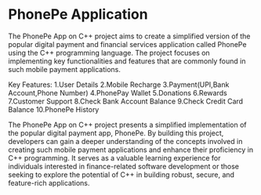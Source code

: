 # PhonePe Application

The PhonePe App on C++ project aims to create a simplified version of the popular digital payment and financial services application called PhonePe using the C++ programming language. The project focuses on implementing key functionalities and features that are commonly found in such mobile payment applications.

Key Features:
1.User Details
2.Mobile Recharge
3.Payment(UPI,Bank Account,Phone Number)
4.PhonePay Wallet
5.Donations
6.Rewards
7.Customer Support
8.Check Bank Account Balance
9.Check Credit Card Balance
10.PhonePe History

The PhonePe App on C++ project presents a simplified implementation of the popular digital payment app, PhonePe. By building this project, developers can gain a deeper understanding of the concepts involved in creating such mobile payment applications and enhance their proficiency in C++ programming. It serves as a valuable learning experience for individuals interested in finance-related software development or those seeking to explore the potential of C++ in building robust, secure, and feature-rich applications.
